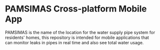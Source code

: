 # PAMSIMAS Cross-platform Mobile App

PAMSIMAS is the name of the location for the water supply pipe system for residents' homes, this repository is intended for mobile applications that can monitor leaks in pipes in real time and also see total water usage.
